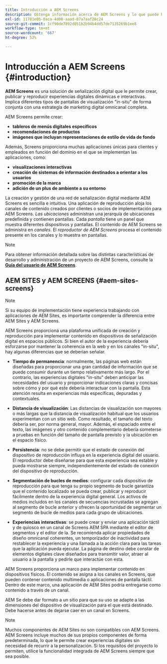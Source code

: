 ```yaml
---
title: Introducción a AEM Screens
description: Obtenga información acerca de AEM Screens y lo que puede hacer por usted.
exl-id: 11781e0b-0aca-4d08-aaad-87a7aaf28c24
source-git-commit: 1cf90de7892d051b2b94b4dd57de7135269b1ee8
workflow-type: tm+mt
source-wordcount: '667'
ht-degree: 52%

---
```


# Introducción a AEM Screens {#introduction}

**AEM Screens** es una solución de señalización digital que le permite crear, publicar y reproducir experiencias digitales dinámicas e interactivas. Implica diferentes tipos de pantallas de visualización &quot;in-situ&quot; de forma conjunta con una estrategia de marketing digital omnicanal completa.

AEM Screens permite crear:

* **tableros de menús digitales específicos**
* **recomendaciones de productos**
* **imágenes que incluyan representaciones de estilo de vida de fondo**

Además, Screens proporciona muchas aplicaciones únicas para clientes y empleados en función del dominio en el que se implementan las aplicaciones, como:

* **visualizaciones interactivas**
* **creación de sistemas de información destinados a orientar a los usuarios**
* **promoción de la marca**
* **adición de un plus de ambiente a su entorno**

La creación y gestión de una red de señalización digital mediante AEM Screens es sencilla e intuitiva. Una aplicación de reproducción aloja los canales de contenido creados por clientes o socios de implementación para AEM Screens. *Las ubicaciones* administran una jerarquía de ubicaciones predefinida y contienen pantallas. Cada *pantalla* tiene un panel que muestra diferentes dispositivos y pantallas. El contenido de AEM Screens se administra en *canales*. El *reproductor de AEM Screens* procesa el contenido presente en los canales y lo muestra en pantallas.

>[!NOTE]
>
>Para obtener información detallada sobre las distintas características de desarrollo y administración de un proyecto de AEM Screens, consulte la **[Guía del usuario de AEM Screens](https://experienceleague.adobe.com/es/docs/experience-manager-screens/user-guide/aem-screens-introduction)**.

## AEM SITES y AEM SCREENS {#aem-sites-screens}

>[!NOTE]
>
>Si su equipo de implementación tiene experiencia trabajando con aplicaciones de AEM Sites, es importante comprender la diferencia entre AEM Sites y AEM Screens.

AEM Screens proporciona una plataforma unificada de creación y reproducción para implementar contenido en dispositivos de señalización digital en espacios públicos. Si bien el autor de la experiencia debería esforzarse por mantener la coherencia en la web y en los canales &quot;in-situ&quot;, hay algunas diferencias que se deberían señalar.

* **Tiempo de permanencia**: normalmente, las páginas web están diseñadas para proporcionar una gran cantidad de información que se puede consumir durante un tiempo relativamente más largo. Por el contrario, las experiencias digitales &quot;in-situ&quot; deben anticipar las necesidades del usuario y proporcionar indicaciones claras y concisas sobre cómo y por qué este debería interactuar con la pantalla. Esta atención resulta en experiencias más específicas, depuradas y contextuales.

* **Distancia de visualización**: Las distancias de visualización son mayores o más largas que la distancia de visualización habitual que los usuarios experimentan con un sitio web. Como resultado, el tamaño del texto debería ser, por norma general, mayor. Además, el espaciado entre el texto, las imágenes y otro contenido complementario debería someterse a pruebas en función del tamaño de pantalla previsto y la ubicación en el espacio físico.

* **Persistencia**: no se debe permitir que el estado de conexión del dispositivo de reproducción influya en la experiencia digital del usuario. El reproductor debe diseñarse para que esta experiencia sea estable y pueda mostrarse siempre, independientemente del estado de conexión del dispositivo de reproducción.

* **Segmentación de bucles de medios**: configurar cada dispositivo de reproducción para que tenga su propio segmento de bucle garantiza que el contenido localizado se pueda crear, publicar y reproducir fácilmente dentro de la experiencia digital general. Los activos de medios incluidos en los canales de secuencias incrustadas se agregan al segmento de bucle anterior y ofrecen la oportunidad de segmentar un segmento de bucle de medios para cada grupo de ubicaciones.

* **Experiencias interactivas**: se puede crear y enviar una aplicación táctil y de quiosco en un canal de Screens AEM SPA mediante el editor de segmentos y el editor de la. Se recomienda aplicar propiedades de diseño omnicanal coherentes, un temporizador de inactividad para restablecer la experiencia y una llamada a la acción clara para las tareas que la aplicación pueda ejecutar. La página de destino debe constar de elementos digitales clave diseñados para transmitir valor, atraer al usuario a la pantalla y pedirle que interactúe con esta.

AEM Screens proporciona un marco para implementar contenido en dispositivos físicos. El contenido se asigna a los canales en Screens, que pueden contener contenido multimedia o aplicaciones de pantalla táctil. Dentro de este marco, una aplicación de AEM Sites podría entregarse como contenido a través de un canal.

AEM Se debe dar formato a un sitio para que su uso se adapte a las dimensiones del dispositivo de visualización para el que está destinado. Debe hacerse antes de dejarse caer en un canal en Screens.

>[!NOTE]
>Muchos componentes de AEM Sites no son compatibles con AEM Screens. AEM Screens incluye muchos de sus propios componentes de forma predeterminada, lo que le permite crear experiencias digitales sin necesidad de recurrir a la personalización. Si los requisitos del proyecto lo permiten, utilice la funcionalidad integrada de AEM Screens siempre que sea posible.
